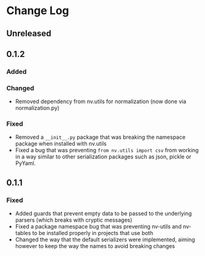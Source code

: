 # Change Log

## Unreleased


## 0.1.2
### Added
### Changed
- Removed dependency from nv.utils for normalization (now done via normalization.py)
### Fixed
- Removed a `__init__.py` package that was breaking the namespace package 
  when installed with nv.utils
- Fixed a bug that was preventing `from nv.utils import csv` from working
  in a way similar to other serialization packages such as json, pickle or PyYaml.

## 0.1.1
### Fixed
- Added guards that prevent empty data to be passed to the underlying parsers (which breaks with cryptic messages)
- Fixed a package namespace bug that was preventing nv-utils and nv-tables to be installed properly in projects that use both
- Changed the way that the default serializers were implemented, aiming however to keep the way the names to avoid breaking changes
